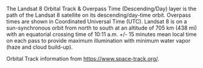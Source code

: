 The Landsat 8 Orbital Track & Overpass Time (Descending/Day) layer is the path of the Landsat 8 satellite on its descending/day-time orbit. Overpass times are shown in Coordinated Universal Time (UTC). Landsat 8 is on a sun-synchronous orbit from north to south at an altitude of 705 km (438 mi) with an equatorial crossing time of 10:11 a.m. +/- 15 minutes mean local time on each pass to provide maximum illumination with minimum water vapor (haze and cloud build-up).

Orbital Track information from <https://www.space-track.org/>.
